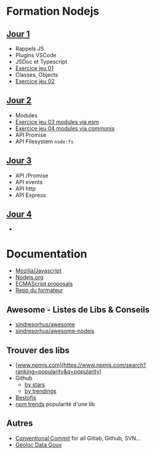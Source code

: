 # Formation Nodejs

## [Jour 1](https://github.com/Italemyae/Formation-NodeJS/blob/master/instructions-j1.md)
- Rappels JS
- Plugins VSCode
- JSDoc et Typescript
- [Exercice jeu 01](https://github.com/Italemyae/Formation-NodeJS/blob/master/instructions-j1.md#jeu-du-plus-et-du-moins)
- Classes, Objects
- [Exercice jeu 02](https://github.com/Italemyae/Formation-NodeJS/blob/master/instructions-j1.md#jeu-du-plus-et-du-moins-2)

## [Jour 2](https://github.com/Italemyae/Formation-NodeJS/blob/master/instructions-j2.md)
- Modules
- [Exercice jeu 03 modules via esm](https://github.com/Italemyae/Formation-NodeJS/blob/master/instructions-j2.md#jeu-du-plus-et-du-moins--utilisation-modules)
- [Exercice jeu 04 modules via commonjs](https://github.com/Italemyae/Formation-NodeJS/blob/master/instructions-j2.md#jeu-du-plus-et-du-moins--utilisation-modules)
- API Promise
- API Filesystem `node:fs`

## [Jour 3](https://github.com/Italemyae/Formation-NodeJS/blob/master/instructions-j3.md)
- API /Promise
- API events
- API http
- API Express

## [Jour 4](https://github.com/Italemyae/Formation-NodeJS/blob/master/instructions-j4.md)
-

# Documentation
* [Mozilla/Javascript](https://developer.mozilla.org/fr/docs/Web/JavaScript)
* [Nodejs.org](https://nodejs.org/docs/latest-v16.x/api/)
* [ECMAScript proposals](https://github.com/tc39/proposals)
* [Repo du formateur](https://github.com/bioub/Formation_Node.js_2023_09)

## Awesome - Listes de Libs & Conseils
* [sindresorhus/awesome](https://github.com/sindresorhus/awesome)
* [sindresorhus/awesome-nodejs](https://github.com/sindresorhus/awesome-nodejs)

## Trouver des libs
 * [www.npmjs.com](https://www.npmjs.com/search?ranking=popularity&q=popularity)
 * Github
    * [by stars](https://github.com/search?q=stars:%3E0)
    * [by trendings](https://github.com/trending)
 * [Bestofjs](https://bestofjs.org/)
 * [npm trends](https://www.npmtrends.com/) popularité d'une lib

## Autres
 * [Conventional Commit](https://www.conventionalcommits.org/en/v1.0.0/#summary) for all Gitlab, Github, SVN...
 * [Geoloc Data Gouv](https://adresse.data.gouv.fr/csv)
